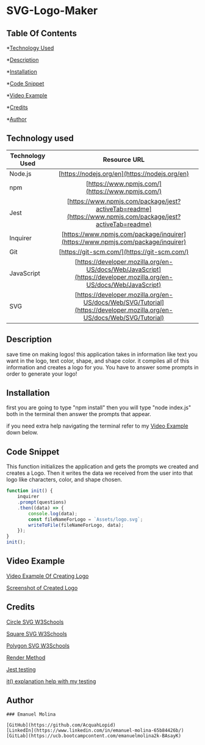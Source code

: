 # SVG-Logo-Maker

## Table Of Contents
*[Technology Used](#technology-used)

*[Description](#description)

*[Installation](#installation)

*[Code Snippet](#code-snippet)

*[Video Example](#video-example)

*[Credits](#credits)

*[Author](#author)

## Technology used

| Technology Used         | Resource URL  |
| -------------           |:-------------:|
| Node.js                 | [https://nodejs.org/en](https://nodejs.org/en) | 
| npm                     | [https://www.npmjs.com/](https://www.npmjs.com/)      |
| Jest                    | [https://www.npmjs.com/package/jest?activeTab=readme](https://www.npmjs.com/package/jest?activeTab=readme) |
| Inquirer                | [https://www.npmjs.com/package/inquirer](https://www.npmjs.com/package/inquirer)
| Git                     | [https://git-scm.com/](https://git-scm.com/)     | 
| JavaScript              | [https://developer.mozilla.org/en-US/docs/Web/JavaScript](https://developer.mozilla.org/en-US/docs/Web/JavaScript) |
| SVG                     | [https://developer.mozilla.org/en-US/docs/Web/SVG/Tutorial](https://developer.mozilla.org/en-US/docs/Web/SVG/Tutorial) |

## Description
save time on making logos! this application takes in information like text you want in the logo, text color, shape, and shape color. it compiles all of this information and creates a logo for you.
You have to answer some prompts in order to generate your logo!

## Installation
first you are going to type "npm install" then you will type "node index.js" both in the terminal then answer the prompts that appear.

if you need extra help navigating the terminal refer to my [Video Example](#video-example) down below.
## Code Snippet
This function initializes the application and gets the prompts we created and creates a Logo. Then it writes the data we received from the user into that logo like characters, color, and shape chosen.

```JavaScript
function init() {
    inquirer 
    .prompt(questions)
    .then((data) => {
        console.log(data);
        const fileNameForLogo = `Assets/logo.svg`;
        writeToFile(fileNameForLogo, data);
    });
}
init();
```
## Video Example
[Video Example Of Creating Logo](./Media/25.04.2023_01.56.33_REC.mp4)

[Screenshot of Created Logo](./Media/Screenshot%202023-04-25%20015954.png)
## Credits
[Circle SVG W3Schools](https://www.w3schools.com/graphics/svg_circle.asp)

[Square SVG W3Schools](https://www.w3schools.com/graphics/svg_rect.asp)

[Polygon SVG W3Schools](https://www.w3schools.com/graphics/svg_polygon.asp)

[Render Method](https://upmostly.com/tutorials/understand-the-render-method-and-rendering-in-react)

[Jest testing](https://jestjs.io/docs/getting-started)

[it() explanation help with my testing](https://www.delftstack.com/howto/javascript/javascript-it/)

## Author
```MD
### Emanuel Molina

[GitHub](https://github.com/AcquahLopid)
[LinkedIn](https://www.linkedin.com/in/emanuel-molina-65b84426b/)
[GitLab](https://ucb.bootcampcontent.com/emanuelmolina2k-BAsayK)

```